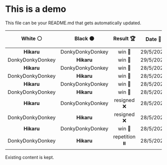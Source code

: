 # This is a demo

This file can be your README.md that gets automatically updated.

<!--START_SECTION:chessStats-->
<!-- Automatically generated with https://github.com/Balastrong/chess-stats-action -->

| White ⚪ | Black ⚫ | Result 🏆 | Date 📅 | Position 🗺️ |
|:---:|:---:|:---:|:---:|:---:|
| **Hikaru** | DonkyDonkyDonkey | win 🥇 | 29/5/2025 | <a href="http://www.ee.unb.ca/cgi-bin/tervo/fen.pl?select=8/6pk/3p3p/8/1PQ5/1q1P2P1/5PKP/8 b - - 2 37">Link</a> |
| DonkyDonkyDonkey | **Hikaru** | win 🥇 | 29/5/2025 | <a href="http://www.ee.unb.ca/cgi-bin/tervo/fen.pl?select=5rr1/7k/p1pb4/Pp6/2nPpB1P/2R1P3/5RPQ/3q3K w - - 8 45">Link</a> |
| **Hikaru** | DonkyDonkyDonkey | win 🥇 | 28/5/2025 | <a href="http://www.ee.unb.ca/cgi-bin/tervo/fen.pl?select=8/P3ppbk/1RR5/6p1/1P4rp/4P3/8/7K b - - 0 43">Link</a> |
| DonkyDonkyDonkey | **Hikaru** | win 🥇 | 28/5/2025 | <a href="http://www.ee.unb.ca/cgi-bin/tervo/fen.pl?select=4N2r/1K6/8/2k5/8/8/8/8 w - - 32 88">Link</a> |
| **Hikaru** | DonkyDonkyDonkey | win 🥇 | 28/5/2025 | <a href="http://www.ee.unb.ca/cgi-bin/tervo/fen.pl?select=1k3b2/7r/p1Q1p3/1Rp5/2Pq1P2/3P2Pp/7P/1R5K b - - 0 43">Link</a> |
| DonkyDonkyDonkey | **Hikaru** | win 🥇 | 28/5/2025 | <a href="http://www.ee.unb.ca/cgi-bin/tervo/fen.pl?select=3R4/8/4p3/6p1/6r1/5k2/8/5K2 w - - 0 78">Link</a> |
| **Hikaru** | DonkyDonkyDonkey | resigned ❌ | 28/5/2025 | <a href="http://www.ee.unb.ca/cgi-bin/tervo/fen.pl?select=6R1/p4k1p/3pp3/2p1n3/8/2P5/PPKP3P/R1B2q2 b - - 1 26">Link</a> |
| DonkyDonkyDonkey | **Hikaru** | resigned ❌ | 28/5/2025 | <a href="http://www.ee.unb.ca/cgi-bin/tervo/fen.pl?select=2r5/6k1/2p3p1/1p5p/3PQ2P/1P6/1K6/8 b - - 2 36">Link</a> |
| **Hikaru** | DonkyDonkyDonkey | win 🥇 | 28/5/2025 | <a href="http://www.ee.unb.ca/cgi-bin/tervo/fen.pl?select=8/4R3/8/4k1K1/1Pn5/8/P3bP2/8 b - - 1 58">Link</a> |
| DonkyDonkyDonkey | **Hikaru** | repetition ⏸️ | 28/5/2025 | <a href="http://www.ee.unb.ca/cgi-bin/tervo/fen.pl?select=4B2k/p7/1p1p1pQ1/1Pn3p1/2P3P1/4PK2/8/q7 w - - 16 55">Link</a> |

<!--END_SECTION:chessStats-->

Existing content is kept.
